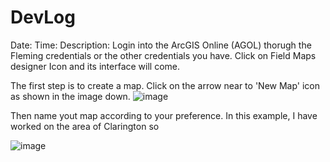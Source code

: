 # DevLog


Date:
Time:
Description:
  Login into the ArcGIS Online (AGOL) thorugh the Fleming credentials or the other credentials you have. 
  Click on Field Maps designer Icon and its interface will come. 
  
  The first step is to create a map. Click on the arrow near to 'New Map' icon as shown in the image down.
![image](https://github.com/prateekk13/DevLog/assets/146376167/dcbe28e4-c680-4f69-b1fc-de76346f44a0)




Then name yout map according to your preference. In this example, I have worked on the area of Clarington so 




![image](https://github.com/prateekk13/DevLog/assets/146376167/d6d7dfa7-0543-4726-bda7-b19f36ea8ed6)






